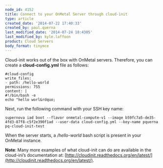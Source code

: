 ```yaml
---
node_id: 4152
title: Connect to your OnMetal Server through cloud-init
type: article
created_date: '2014-07-22 17:40:33'
created_by: paul.querna
last_modified_date: '2014-07-24 18:4305'
last_modified_by: kyle.laffoon
product: Cloud Servers
body_format: tinymce
---
```


Cloud-init works out of the box with OnMetal servers. Therefore, you can
create a **cloud-config.yml** file as follows:

    #cloud-config
    write_files:
    - path: /hello-world
    permissions: 755
    content: |
    #!/bin/bash -e
    echo "hello worl&rdquo;

Next, run the following command with your SSH key name:

    supernova iad boot --flavor onmetal-compute-v1 --image b59fc7a5-de35-4fd3-87f8-c5f2e390f1ad --user-data cloud-config.yml --key-name pquerna
    pq-cloud-init-test

When the server starts, a */hello-world* bash script is present in your
OnMetal instance.

**Note**: Many more examples of what cloud-init can do are available in
the cloud-ini&rsquo;s documentation at:
[http://cloudinit.readthedocs.org/en/latest/](http://cloudinit.readthedocs.org/en/latest/).

